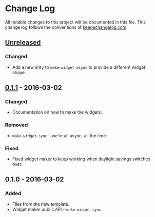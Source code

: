 # Change Log
All notable changes to this project will be documented in this file. This change log follows the conventions of [keepachangelog.com](http://keepachangelog.com/).

## [Unreleased]
### Changed
- Add a new arity to `make-widget-async` to provide a different widget shape.

## [0.1.1] - 2016-03-02
### Changed
- Documentation on how to make the widgets.

### Removed
- `make-widget-sync` - we're all async, all the time.

### Fixed
- Fixed widget maker to keep working when daylight savings switches over.

## 0.1.0 - 2016-03-02
### Added
- Files from the new template.
- Widget maker public API - `make-widget-sync`.

[Unreleased]: https://github.com/your-name/cassandrarest/compare/0.1.1...HEAD
[0.1.1]: https://github.com/your-name/cassandrarest/compare/0.1.0...0.1.1
